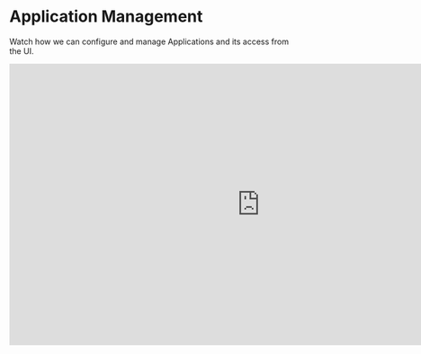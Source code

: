 # Application Management

Watch how we can configure and manage Applications and its access from the UI.

<center><iframe width="890" height="500" src="https://www.youtube.com/embed/PY34TcVzof0?si=ANSHZW6IMVDx1rI9" title="YouTube video player" frameborder="0" allow="accelerometer; autoplay; clipboard-write; encrypted-media; gyroscope; picture-in-picture; web-share" allowfullscreen="allowfullscreen"
mozallowfullscreen="mozallowfullscreen"
msallowfullscreen="msallowfullscreen"
oallowfullscreen="oallowfullscreen"
webkitallowfullscreen="webkitallowfullscreen"></iframe></center>

